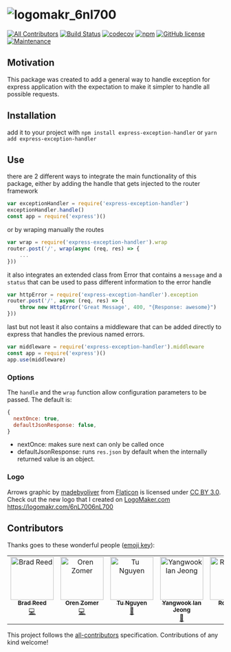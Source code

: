 # ![logomakr_6nl700](https://user-images.githubusercontent.com/3071208/28988724-97dc463a-7971-11e7-9cec-ffc06bcc9205.png)
[![All Contributors](https://img.shields.io/badge/all_contributors-1-orange.svg?style=flat-square)](#contributors)
[![Build Status](https://travis-ci.org/kanekotic/express-exception-handler.svg?branch=master)](https://travis-ci.org/kanekotic/express-exception-handler)
[![codecov](https://codecov.io/gh/kanekotic/express-exception-handler/branch/master/graph/badge.svg)](https://codecov.io/gh/kanekotic/express-exception-handler)
[![npm](https://img.shields.io/npm/dt/express-exception-handler.svg)](https://github.com/kanekotic/express-exception-handler)
[![GitHub license](https://img.shields.io/github/license/kanekotic/express-exception-handler.svg)](https://github.com/kanekotic/express-exception-handler/blob/master/LICENSE)
[![Maintenance](https://img.shields.io/badge/Maintained%3F-yes-green.svg)](https://GitHub.com/kanekotic/express-exception-handler/graphs/commit-activity)

## Motivation
This package was created to add a general way to handle exception for express application with the expectation to make it simpler to handle all possible requests.

## Installation
add it to your project with `npm install express-exception-handler` or `yarn add express-exception-handler`


## Use
there are 2 different ways to integrate the main functionality of this package, either by adding the handle that gets injected to the router framework

```js
var exceptionHandler = require('express-exception-handler')
exceptionHandler.handle()
const app = require('express')()
```

or by wraping manually the routes

```js
var wrap = require('express-exception-handler').wrap
router.post('/', wrap(async (req, res) => {
    ...
}))
```

it also integrates an extended class from Error that contains a `message` and a `status` that can be used to pass different information to the error handle

```js
var httpError = require('express-exception-handler').exception
router.post('/', async (req, res) => {
    throw new HttpError('Great Message', 400, "{Response: awesome}")
}))
```

last but not least it also contains a middleware that can be added directly to express that handles the previous named errors.

```js
var middleware = require('express-exception-handler').middleware
const app = require('express')()
app.use(middleware)
```

### Options

The `handle` and the `wrap` function allow configuration parameters to be passed. The default is:

```js
{
  nextOnce: true,
  defaultJsonResponse: false,
}
```

* nextOnce: makes sure next can only be called once
* defaultJsonResponse: runs `res.json` by default when the internally returned value is an object. 

### Logo

Arrows graphic by <a href="http://www.flaticon.com/authors/madebyoliver">madebyoliver</a> from <a href="http://www.flaticon.com/">Flaticon</a> is licensed under <a href="http://creativecommons.org/licenses/by/3.0/" title="Creative Commons BY 3.0">CC BY 3.0</a>. Check out the new logo that I created on <a href="http://logomakr.com" title="Logo Maker">LogoMaker.com</a> https://logomakr.com/6nL7006nL700
## Contributors

Thanks goes to these wonderful people ([emoji key](https://allcontributors.org/docs/en/emoji-key)):

<!-- ALL-CONTRIBUTORS-LIST:START - Do not remove or modify this section -->
<!-- prettier-ignore-start -->
<!-- markdownlint-disable -->
<table>
  <tbody>
    <tr>
      <td align="center" valign="top" width="14.28%"><a href="http://www.bradreed.co.uk"><img src="https://avatars2.githubusercontent.com/u/627654?v=4?s=100" width="100px;" alt="Brad Reed"/><br /><sub><b>Brad Reed</b></sub></a><br /><a href="https://github.com/alvarolorentedev/express-exception-handler/commits?author=noisyscanner" title="Code">💻</a></td>
      <td align="center" valign="top" width="14.28%"><a href="https://github.com/ozomer"><img src="https://avatars1.githubusercontent.com/u/1161260?v=4?s=100" width="100px;" alt="Oren Zomer"/><br /><sub><b>Oren Zomer</b></sub></a><br /><a href="https://github.com/alvarolorentedev/express-exception-handler/commits?author=ozomer" title="Code">💻</a></td>
      <td align="center" valign="top" width="14.28%"><a href="https://github.com/Nogias9x"><img src="https://avatars.githubusercontent.com/u/11822492?v=4?s=100" width="100px;" alt="Tu Nguyen"/><br /><sub><b>Tu Nguyen</b></sub></a><br /><a href="#ideas-Nogias9x" title="Ideas, Planning, & Feedback">🤔</a></td>
      <td align="center" valign="top" width="14.28%"><a href="https://yangeok.github.io"><img src="https://avatars.githubusercontent.com/u/35530792?v=4?s=100" width="100px;" alt="Yangwook Ian Jeong"/><br /><sub><b>Yangwook Ian Jeong</b></sub></a><br /><a href="https://github.com/alvarolorentedev/express-exception-handler/commits?author=Yangeok" title="Documentation">📖</a></td>
      <td align="center" valign="top" width="14.28%"><a href="http://ronklein.co.il"><img src="https://avatars.githubusercontent.com/u/1203923?v=4?s=100" width="100px;" alt="Ron Klein"/><br /><sub><b>Ron Klein</b></sub></a><br /><a href="https://github.com/alvarolorentedev/express-exception-handler/commits?author=kleinron" title="Documentation">📖</a></td>
    </tr>
  </tbody>
</table>

<!-- markdownlint-restore -->
<!-- prettier-ignore-end -->

<!-- ALL-CONTRIBUTORS-LIST:END -->

This project follows the [all-contributors](https://github.com/all-contributors/all-contributors) specification. Contributions of any kind welcome!
